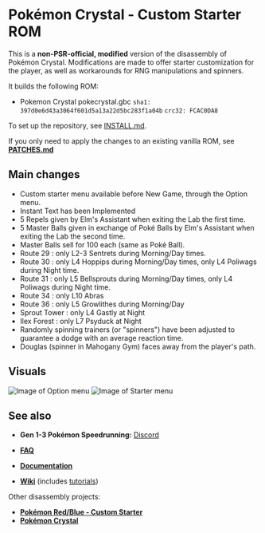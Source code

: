 # Pokémon Crystal - Custom Starter ROM

This is a **non-PSR-official, modified** version of the disassembly of Pokémon Crystal. Modifications are made to offer starter customization for the player, as well as workarounds for RNG manipulations and spinners.

It builds the following ROM:

- Pokemon Crystal pokecrystal.gbc `sha1: 397d0e6d43a3064f601d5a13a22d5bc283f1a04b` `crc32: FCAC0DA8`

To set up the repository, see [INSTALL.md](INSTALL.md).

If you only need to apply the changes to an existing vanilla ROM, see [**PATCHES.md**](PATCHES.md)

## Main changes
- Custom starter menu available before New Game, through the Option menu.
- Instant Text has been Implemented
- 5 Repels given by Elm's Assistant when exiting the Lab the first time.
- 5 Master Balls given in exchange of Poké Balls by Elm's Assistant when exiting the Lab the second time.
- Master Balls sell for 100 each (same as Poké Ball).
- Route 29 : only L2-3 Sentrets during Morning/Day times.
- Route 30 : only L4 Hoppips during Morning/Day times, only L4 Poliwags during Night time.
- Route 31 : only L5 Bellsprouts during Morning/Day times, only L4 Poliwags during Night time.
- Route 34 : only L10 Abras
- Route 36 : only L5 Growlithes during Morning/Day
- Sprout Tower : only L4 Gastly at Night
- Ilex Forest : only L7 Psyduck at Night
- Randomly spinning trainers (or "spinners") have been adjusted to guarantee a dodge with an average reaction time.
- Douglas (spinner in Mahogany Gym) faces away from the player's path.

## Visuals
![Image of Option menu](https://i.imgur.com/b7vM1id.png)
![Image of Starter menu](https://i.imgur.com/0KuyUBi.png)

## See also

- **Gen 1-3 Pokémon Speedrunning:** [Discord][speedrun-discord]

- [**FAQ**](FAQ.md)
- [**Documentation**][docs]
- [**Wiki**][wiki] (includes [tutorials][tutorials])

Other disassembly projects:

- [**Pokémon Red/Blue - Custom Starter**][pokered-custom-starter]
- [**Pokémon Crystal**][pokecrystal]

[speedrun-discord]: https://discord.gg/NjQFEkc
[pokered-custom-starter]: https://github.com/Arcaseriam/pokered-custom-starter
[pokecrystal]: https://github.com/pret/pokecrystal
[docs]: https://pret.github.io/pokecrystal/
[wiki]: https://github.com/pret/pokecrystal/wiki
[tutorials]: https://github.com/pret/pokecrystal/wiki/Tutorials
